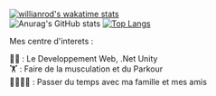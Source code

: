 [![willianrod's wakatime stats](https://github-readme-stats.vercel.app/api/wakatime?username=Wadecx&theme=tokyonight)](https://github.com/Wadecx/github-readme-stats)       
![Anurag's GitHub stats](https://github-readme-stats.vercel.app/api?username=Wadecx&show_icons=true&theme=tokyonight)
[![Top Langs](https://github-readme-stats.vercel.app/api/top-langs/?username=Wadecx&layout=compact&theme=tokyonight)](https://github.com/Wadecx/github-readme-stats) 


Mes centre d'interets : 

👨‍💻 : Le Developpement Web, .Net Unity                                                  
🏋️ : Faire de la musculation et du Parkour                                          
👨‍👩‍👦‍👦 : Passer du temps avec ma famille et mes amis                                                  
